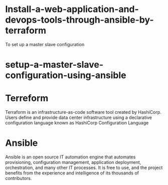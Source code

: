 # Install-a-web-application-and-devops-tools-through-ansible-by-terraform
To set up a master slave configuration

# setup-a-master-slave-configuration-using-ansible
# Terreform
Terraform is an infrastructure-as-code software tool created by HashiCorp. Users define and provide data center infrastructure using a 
declarative configuration language known as HashiCorp Configuration Language

# Ansible
Ansible is an open source IT automation engine that automates provisioning, configuration management, application deployment, orchestration, 
 and many other IT processes. It is free to use, and the project benefits from the experience and intelligence of its thousands of contributors.

